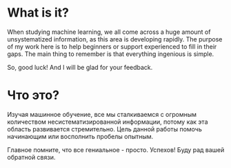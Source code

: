 # What is it?

When studying machine learning, we all come across a huge amount of unsystematized information, as this area is developing rapidly. The purpose of my work here is to help beginners or support experienced to fill in their gaps. The main thing to remember is that everything ingenious is simple.

So, good luck! And I will be glad for your feedback.


# Что это?

Изучая машинное обучение, все мы сталкиваемся с огромным количеством несистематизированной информации, потому как эта область развивается стремительно. Цель данной работы помочь начинающим или восполнить пробелы опытным.

Главное помните, что все гениальное - просто. Успехов! Буду рад вашей обратной связи.
